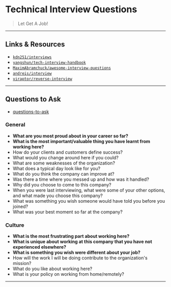 # Technical Interview Questions

> Let Get A Job!

---

## Links & Resources

- [`kdn251/interviews`](https://github.com/kdn251/interviews)
- [`yangshun/tech-interview-handbook`](https://github.com/yangshun/tech-interview-handbook)
- [`MaximAbramchuck/awesome-interview-questions`](https://github.com/MaximAbramchuck/awesome-interview-questions)
- [`andreis/interview`](https://github.com/andreis/interview)
- [`viraptor/reverse-interview`](https://github.com/viraptor/reverse-interview)

---

## Questions to Ask

- [questions-to-ask](https://yangshun.github.io/tech-interview-handbook/questions-to-ask)

### General

- **What are you most proud about in your career so far?**
- **What is the most important/valuable thing you have learnt from working here?**
- How do your clients and customers define success?
- What would you change around here if you could?
- What are some weaknesses of the organization?
- What does a typical day look like for you?
- What do you think the company can improve at?
- Was there a time where you messed up and how was it handled?
- Why did you choose to come to this company?
- When you were last interviewing, what were some of your other options, and what made you choose this company?
- What was something you wish someone would have told you before you joined?
- What was your best moment so far at the company?

### Culture

- **What is the most frustrating part about working here?**
- **What is unique about working at this company that you have not experienced elsewhere?**
- **What is something you wish were different about your job?**
- How will the work I will be doing contribute to the organization's mission?
- What do you like about working here?
- What is your policy on working from home/remotely?

---
